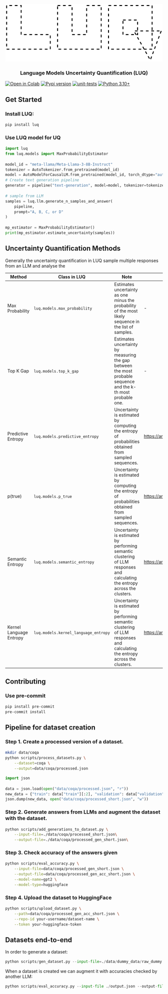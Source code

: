 <div align="center">
<img src="docs/static/luq-logo.png">
</div>

<h3 align="center">
Language Models Uncertainty Quantification (LUQ)
</h3>

[![Open in Colab](https://colab.research.google.com/assets/colab-badge.svg)](https://colab.research.google.com/drive/1ThUAboQQYgM5kJ0dCtwozSkC6WzW0GdE?usp=drive_link)
[![Pypi version](https://img.shields.io/pypi/v/luq)](https://pypi.org/project/luq/)
[![unit-tests](https://github.com/AlexanderVNikitin/luq/actions/workflows/test.yml/badge.svg?event=push)](https://github.com/AlexanderVNikitin/luq/actions?query=workflow%3ATests+branch%3Amain)
[![Python 3.10+](https://img.shields.io/badge/python-3.10+-blue.svg)](https://www.python.org/downloads/release/python-3100/)

## Get Started

### Install LUQ:
```bash
pip install luq
```

### Use LUQ model for UQ
```python
import luq
from luq.models import MaxProbabilityEstimator

model_id = "meta-llama/Meta-Llama-3-8B-Instruct"
tokenizer = AutoTokenizer.from_pretrained(model_id)
model = AutoModelForCausalLM.from_pretrained(model_id, torch_dtype="auto", device_map="auto")
# Create text generation pipeline
generator = pipeline("text-generation", model=model, tokenizer=tokenizer)

# sample from LLM
samples = luq.llm.generate_n_samples_and_answer(
    pipeline,
    prompt="A, B, C, or D"
)

mp_estimator = MaxProbabilityEstimator()
print(mp_estimator.estimate_uncertainty(samples))
```

## Uncertainty Quantification Methods
Generally the uncertainty quantification in LUQ sample multiple responses from an LLM and analyse the

| Method  | Class in LUQ | Note | Reference     |
| ------------- | ------------- | ------------- | ------------- |
| Max Probability | `luq.models.max_probability` | Estimates uncertainty as one minus the probability of the most likely sequence in the list of samples. | -  |
| Top K Gap | `luq.models.top_k_gap` | Estimates uncertainty by measuring the gap between the most probable sequence and the k-th most probable one. | -  |
| Predictive Entropy  | `luq.models.predictive_entropy` | Uncertainty is estimated by computing the entropy of probabilities obtained from sampled sequences. | https://arxiv.org/pdf/2002.07650 |
| p(true)  | `luq.models.p_true` | Uncertainty is estimated by computing the entropy of probabilities obtained from sampled sequences. | https://arxiv.org/pdf/2002.07650 |
| Semantic Entropy  | `luq.models.semantic_entropy` | Uncertainty is estimated by performing semantic clustering of LLM responses and calculating the entropy across the clusters. | https://arxiv.org/abs/2302.09664 |
| Kernel Language Entropy  | `luq.models.kernel_language_entropy` | Uncertainty is estimated by performing semantic clustering of LLM responses and calculating the entropy across the clusters. | https://arxiv.org/abs/2405.20003 |

## Contributing
### Use pre-commit
```bash
pip install pre-commit
pre-commit install
```

## Pipeline for dataset creation
### Step 1. Create a processed version of a dataset.
```bash
mkdir data/coqa
python scripts/process_datasets.py \
    --dataset=coqa \
    --output=data/coqa/processed.json
```

```python
import json

data = json.load(open("data/coqa/processed.json", "r"))
new_data = {"train": data["train"][:2], "validation": data["validation"][:2]}
json.dump(new_data, open("data/coqa/processed_short.json", "w"))
```


### Step 2. Generate answers from LLMs and augment the dataset with the dataset.
```bash
python scripts/add_generations_to_dataset.py \
    --input-file=./data/coqa/processed_short.json\
    --output-file=./data/coqa/processed_gen_short.json\
```
### Step 3. Check accuracy of the answers given
```bash
python scripts/eval_accuracy.py \
    --input-file=data/coqa/processed_gen_short.json \
    --output-file=data/coqa/processed_gen_acc_short.json \
    --model-name=gpt2 \
    --model-type=huggingface
```
### Step 4. Upload the dataset to HuggingFace
```bash
python scripts/upload_dataset.py \
    --path=data/coqa/processed_gen_acc_short.json \
    --repo-id your-username/dataset-name \
    --token your-huggingface-token
```

## Datasets end-to-end
In order to generate a dataset:
```python
python scripts/gen_dataset.py --input-file=./data/dummy_data/raw_dummy.json --output-file=./output.json
```

When a dataset is created we can augment it with accuracies checked by another LLM:
```python
python scripts/eval_accuracy.py --input-file ./output.json --output-file test.json --model-name=gpt2 --model-type=huggingface
```
